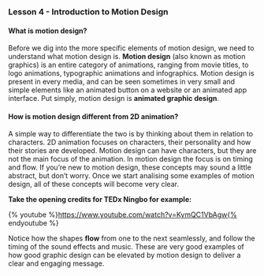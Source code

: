### Lesson 4 - Introduction to Motion Design

#### What is motion design?

Before we dig into the more specific elements of motion design, we need to understand what motion design is. **Motion design** (also known as motion graphics) is an entire category of animations, ranging from movie titles, to logo animations, typographic animations and infographics. Motion design is present in every media, and can be seen sometimes in very small and simple elements like an animated button on a website or an animated app interface. Put simply, motion design is **animated graphic design**.

#### How is motion design different from 2D animation?

A simple way to differentiate the two is by thinking about them in relation to characters. 2D animation focuses on characters, their personality and how their stories are developed. Motion design can have characters, but they are not the main focus of the animation. In motion design the focus is on timing and flow. If you’re new to motion design, these concepts may sound a little abstract, but don’t worry. Once we start analising some examples of motion design, all of these concepts will become very clear.

**Take the opening credits for TEDx Ningbo for example:**

{% youtube %}https://www.youtube.com/watch?v=KymQC1VbAgw{% endyoutube %}

Notice how the shapes **flow** from one to the next seamlessly, and follow the timing of the sound effects and music. These are very good examples of how good graphic design can be elevated by motion design to deliver a clear and engaging message.